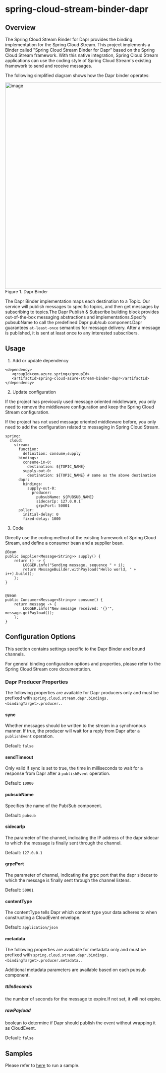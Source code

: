 # spring-cloud-stream-binder-dapr

## Overview
The Spring Cloud Stream Binder for Dapr provides the binding implementation for the Spring Cloud Stream. 
This project implements a Binder called "Spring Cloud Stream Binder for Dapr" based on the Spring Cloud Stream framework. With this native integration, Spring Cloud Stream applications can use the coding style of Spring Cloud Stream's existing framework to send and receive messages.

The following simplified diagram shows how the Dapr binder operates:

<img width="665" alt="image" src="https://user-images.githubusercontent.com/42743274/176439470-64c42ea4-ebff-48a5-81a3-e3f11bb87387.png">
Figure 1. Dapr Binder

The Dapr Binder implementation maps each destination to a Topic. Our service will publish messages to specific topics, and then get messages by subscribing to topics.The Dapr Publish & Subscribe building block provides out-of-the-box messaging abstractions and implementations.Specify pubsubName to call the predefined Dapr pub/sub component.Dapr guarantees `at-least-once` semantics for message delivery. After a message is published, it is sent at least once to any interested subscribers.

## Usage

1. Add or update dependency

```
<dependency>
   <groupId>com.azure.spring</groupId>
   <artifactId>spring-cloud-azure-stream-binder-dapr</artifactId>
</dependency>
```

2. Update configuration

If the project has previously used message oriented middleware, you only need to remove the middleware configuration and keep the Spring Cloud Stream configuration.

If the project has not used message oriented middleware before, you only need to add the configuration related to messaging in Spring Cloud Stream.
```
spring:
  cloud:
    stream:
      function:
        definition: consume;supply
      bindings:
        consume-in-0:
          destination: ${TOPIC_NAME}
        supply-out-0:
          destination: ${TOPIC_NAME} # same as the above destination
      dapr:
        bindings:
          supply-out-0:
            producer:
              pubsubName: ${PUBSUB_NAME}
              sidecarIp: 127.0.0.1
              grpcPort: 50001
      poller:
        initial-delay: 0
        fixed-delay: 1000
```

3. Code

Directly use the coding method of the existing framework of Spring Cloud Stream, and define a consumer bean and a supplier bean.

```
@Bean
public Supplier<Message<String>> supply() {
    return () -> {
        LOGGER.info("Sending message, sequence " + i);
        return MessageBuilder.withPayload("Hello world, " + i++).build();
    };
}


@Bean
public Consumer<Message<String>> consume() {
    return message -> {
        LOGGER.info("New message received: '{}'", message.getPayload());
    };
}
```
## Configuration Options
This section contains settings specific to the Dapr Binder and bound channels.

For general binding configuration options and properties, please refer to the Spring Cloud Stream core documentation.

### Dapr Producer Properties

The following properties are available for Dapr producers only and must be prefixed with `spring.cloud.stream.dapr.bindings.<bindingTarget>.producer.`.

#### sync
Whether messages should be written to the stream in a synchronous manner. If true, the producer will wait for a reply from Dapr after a `publishEvent` operation.

Default: `false`

#### sendTimeout
Only valid if sync is set to true, the time in milliseconds to wait for a response from Dapr after a `publishEvent` operation.

Default: `10000`

#### pubsubName
Specifies the name of the Pub/Sub component.

Default: `pubsub`
#### sidecarIp
The parameter of the channel, indicating the IP address of the dapr sidecar to which the message is finally sent through the channel.

Default: `127.0.0.1`
#### grpcPort
The parameter of channel, indicating the grpc port that the dapr sidecar to which the message is finally sent through the channel listens.

Default: `50001`
#### contentType
The contentType tells Dapr which content type your data adheres to when constructing a CloudEvent envelope.

Default: `application/json`
#### metadata
The following properties are available for metadata only and must be prefixed with `spring.cloud.stream.dapr.bindings.<bindingTarget>.producer.metadata.`.

Additional metadata parameters are available based on each pubsub component.
##### ttlInSeconds
the number of seconds for the message to expire.If not set, it will not expire.
##### rawPayload
boolean to determine if Dapr should publish the event without wrapping it as CloudEvent.

Default: `false`

## Samples

Please refer to [here](https://github.com/MouMangTai/spring-cloud-stream-binder-dapr-sample)
to run a sample.
